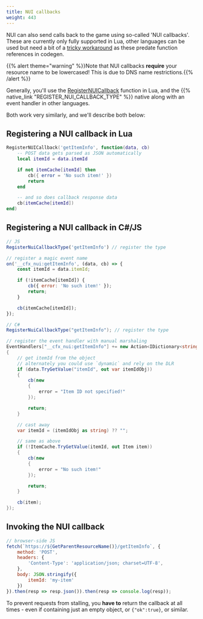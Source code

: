 ```yaml
---
title: NUI callbacks
weight: 443
---
```


NUI can also send calls back to the game using so-called 'NUI callbacks'. These are currently only fully supported in
Lua, other languages can be used but need a bit of a [tricky workaround][workaround] as these predate function
references in codegen.

<!-- #GAMETODO: actually fix that? -->

{{% alert theme="warning" %}}Note that NUI callbacks **require** your resource name to be lowercased! This is due to DNS
name restrictions.{{% /alert %}}

Generally, you'll use the [RegisterNUICallback][registernuicallback] function in Lua, and the
{{% native_link "REGISTER_NUI_CALLBACK_TYPE" %}} native along with an event handler in other languages.

Both work very similarly, and we'll describe both below:

## Registering a NUI callback in Lua
```lua
RegisterNUICallback('getItemInfo', function(data, cb)
    -- POST data gets parsed as JSON automatically
    local itemId = data.itemId

    if not itemCache[itemId] then
        cb({ error = 'No such item!' })
        return
    end

    -- and so does callback response data
    cb(itemCache[itemId])
end)
```

## Registering a NUI callback in C#/JS
```js
// JS
RegisterNuiCallbackType('getItemInfo') // register the type

// register a magic event name
on('__cfx_nui:getItemInfo', (data, cb) => {
    const itemId = data.itemId;

    if (!itemCache[itemId]) {
        cb({ error: 'No such item!' });
        return;
    }

    cb(itemCache[itemId]);
});
```

```csharp
// C#
RegisterNuiCallbackType("getItemInfo"); // register the type

// register the event handler with manual marshaling
EventHandlers["__cfx_nui:getItemInfo"] += new Action<IDictionary<string, object>, CallbackDelegate>((data, cb) =>
{
    // get itemId from the object
    // alternately you could use `dynamic` and rely on the DLR
    if (data.TryGetValue("itemId", out var itemIdObj))
    {
        cb(new 
        {
            error = "Item ID not specified!"
        });

        return;
    }

    // cast away
    var itemId = (itemIdObj as string) ?? "";

    // same as above
    if (!ItemCache.TryGetValue(itemId, out Item item))
    {
        cb(new 
        {
            error = "No such item!"
        });

        return;
    }

    cb(item);
});
```

## Invoking the NUI callback
```js
// browser-side JS
fetch(`https://${GetParentResourceName()}/getItemInfo`, {
    method: 'POST',
    headers: {
        'Content-Type': 'application/json; charset=UTF-8',
    },
    body: JSON.stringify({
        itemId: 'my-item'
    })
}).then(resp => resp.json()).then(resp => console.log(resp));
```

To prevent requests from stalling, you **have to** return the callback at all times - even if containing just an empty
object, or `{"ok":true}`, or similar.

[registernuicallback]: /docs/scripting-reference/runtimes/lua/functions/RegisterNUICallback/
[workaround]: https://github.com/citizenfx/fivem/blob/d911ecf638337c7c61fc6728110c92d84a217156/data/shared/citizen/scripting/lua/scheduler.lua#L958
